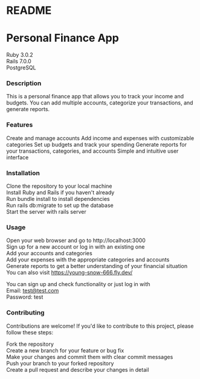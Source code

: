 # README
<h1>Personal Finance App</h1>

Ruby 3.0.2\
Rails 7.0.0\
PostgreSQL

<h3>Description</h3>

This is a personal finance app that allows you to track your income and budgets. You can add multiple accounts, categorize your transactions, and generate reports.

<h3>Features</h3>

Create and manage accounts
Add income and expenses with customizable categories
Set up budgets and track your spending
Generate reports for your transactions, categories, and accounts
Simple and intuitive user interface

<h3>Installation</h3>

Clone the repository to your local machine\
Install Ruby and Rails if you haven't already\
Run bundle install to install dependencies\
Run rails db:migrate to set up the database\
Start the server with rails server

<h3>Usage</h3>

Open your web browser and go to http://localhost:3000  
Sign up for a new account or log in with an existing one\
Add your accounts and categories\
Add your expenses with the appropriate categories and accounts\
Generate reports to get a better understanding of your financial situation\
You can also visit https://young-snow-666.fly.dev/

You can sign up and check functionality or just log in with \
Email: test@test.com\
Password: test

<h3>Contributing</h3>

Contributions are welcome! If you'd like to contribute to this project, please follow these steps:

Fork the repository\
Create a new branch for your feature or bug fix\
Make your changes and commit them with clear commit messages\
Push your branch to your forked repository\
Create a pull request and describe your changes in detail

